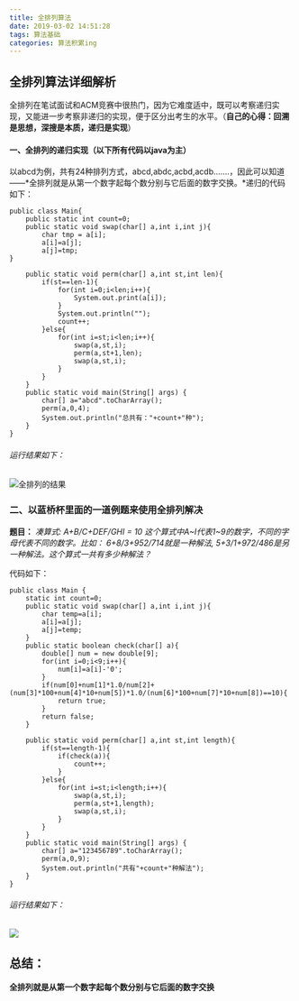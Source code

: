 ```yaml
---
title: 全排列算法
date: 2019-03-02 14:51:28
tags: 算法基础
categories: 算法积累ing
---
```

## 全排列算法详细解析
全排列在笔试面试和ACM竞赛中很热门，因为它难度适中，既可以考察递归实现，又能进一步考察非递归的实现，便于区分出考生的水平。（**自己的心得：回溯是思想，深搜是本质，递归是实现**）

<!--more-->


#### 一、全排列的递归实现（以下所有代码以java为主）
以abcd为例，共有24种排列方式，abcd,abdc,acbd,acdb.......，因此可以知道——*全排列就是从第一个数字起每个数分别与它后面的数字交换。*递归的代码如下：

	public class Main{
		public static int count=0;
		public static void swap(char[] a,int i,int j){
			char tmp = a[i];
			a[i]=a[j];
			a[j]=tmp;
	}
	
		public static void perm(char[] a,int st,int len){
			if(st==len-1){
				for(int i=0;i<len;i++){
					System.out.print(a[i]);
				}
				System.out.println("");
				count++;
			}else{
				for(int i=st;i<len;i++){
					swap(a,st,i);
					perm(a,st+1,len);
					swap(a,st,i);
				}
			}
		}
		public static void main(String[] args) {
			char[] a="abcd".toCharArray();
			perm(a,0,4);
			System.out.println("总共有："+count+"种");
		}
	}

###### 运行结果如下：
![全排列的结果](/images/perm.jpg)


### 二、以蓝桥杯里面的一道例题来使用全排列解决
**题目：**
*凑算式:  A+B/C+DEF/GHI = 10
这个算式中A~I代表1~9的数字，不同的字母代表不同的数字。比如： 6+8/3+952/714就是一种解法, 5+3/1+972/486是另一种解法。这个算式一共有多少种解法？*

代码如下：

	public class Main {
		static int count=0;
		public static void swap(char[] a,int i,int j){
			char temp=a[i];
			a[i]=a[j];
			a[j]=temp;
		}
		public static boolean check(char[] a){
			double[] num = new double[9];
			for(int i=0;i<9;i++){
				num[i]=a[i]-'0';
			}
			if(num[0]+num[1]*1.0/num[2]+(num[3]*100+num[4]*10+num[5])*1.0/(num[6]*100+num[7]*10+num[8])==10){
				return true;
			}
			return false;
		}
		
		public static void perm(char[] a,int st,int length){
			if(st==length-1){
				if(check(a)){
					count++;
				}
			}else{
				for(int i=st;i<length;i++){
					swap(a,st,i);
					perm(a,st+1,length);
					swap(a,st,i);
				}
			}
		}
		public static void main(String[] args) {	
			char[] a="123456789".toCharArray();
			perm(a,0,9);
			System.out.println("共有"+count+"种解法");
		}
	}
###### 运行结果如下：
![](/images/perm01.jpg)

## 总结：
**全排列就是从第一个数字起每个数分别与它后面的数字交换**